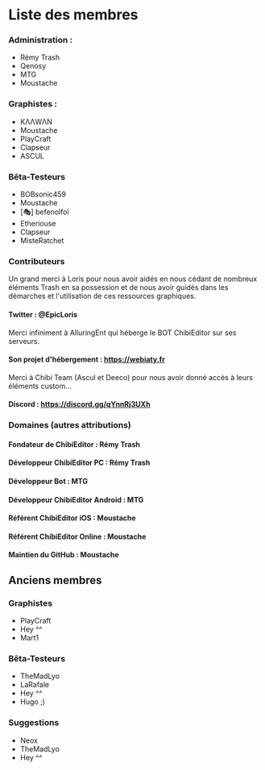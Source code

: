 # Liste des membres

### Administration :

- Rémy Trash
- Qenosy
- MTG
- Moustache

### Graphistes :

- KΛΛWΛΝ
- Moustache
- PlayCraft
- Clapseur
- ASCUL

### Bêta-Testeurs

- BOBsonic459
- Moustache
- [🎭] befenoîfoî
- Etheriouse
- Clapseur
- MisteRatchet

### Contributeurs

Un grand merci à Loris pour nous avoir aidés en nous cédant de nombreux éléments Trash en sa possession et de nous avoir guidés dans les démarches et l'utilisation de ces ressources graphiques.
#### Twitter : @EpicLoris

Merci infiniment à AlluringEnt qui héberge le BOT ChibiEditor sur ses serveurs.
#### Son projet d'hébergement : https://webiaty.fr

Merci à Chibi Team (Ascul et Deeco) pour nous avoir donné accès à leurs éléments custom…
#### Discord : https://discord.gg/qYnnRj3UXh

### Domaines (autres attributions)

#### Fondateur de ChibiEditor : Rémy Trash
#### Développeur ChibiEditor PC : Rémy Trash

#### Développeur Bot : MTG
#### Développeur ChibiEditor Android : MTG

#### Référent ChibiEditor iOS : Moustache
#### Référent ChibiEditor Online : Moustache
#### Maintien du GitHub : Moustache

## Anciens membres

### Graphistes

- PlayCraft
- Hey ^^
- Mart1

### Bêta-Testeurs

- TheMadLyo
- LaRafale
- Hey ^^
- Hugo ;)

### Suggestions

- Neox
- TheMadLyo
- Hey ^^
